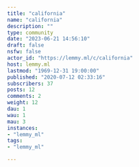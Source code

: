 ```yaml
---
title: "california" 
name: "california"
description: ""
type: community
date: "2023-06-21 14:56:10"
draft: false
nsfw: false
actor_id: "https://lemmy.ml/c/california"
host: lemmy.ml
lastmod: "1969-12-31 19:00:00"
published: "2020-07-12 02:33:16"
subscribers: 37
posts: 12
comments: 2
weight: 12
dau: 1
wau: 1
mau: 3
instances:
- "lemmy_ml"
tags: 
- "lemmy_ml"

---
```

